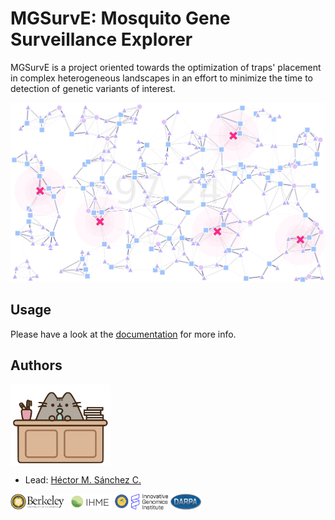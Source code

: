 # MGSurvE: Mosquito Gene Surveillance Explorer

MGSurvE is a project oriented towards the optimization of traps' placement in complex heterogeneous landscapes in an effort to minimize the time to detection of genetic variants of interest.

![](./img/demo.jpg)

## Usage

Please have a look at the [documentation](https://chipdelmal.github.io/MGSurvE/) for more info.


## Authors

<img src="https://raw.githubusercontent.com/Chipdelmal/pyMSync/master/media/pusheen.jpg" height="130px" align="middle"><br>

* Lead: [Héctor M. Sánchez C.](https://chipdelmal.github.io/blog/)

<img src="./img/berkeley.jpg" height="25px"> <img src="./img/IHME.jpg" height="25px">  <img src="./img/UCIMI.png" height="25px"> <img src="./img/IGI.png" height="25px"> <img src="./img/DARPA.jpg" height="25px">